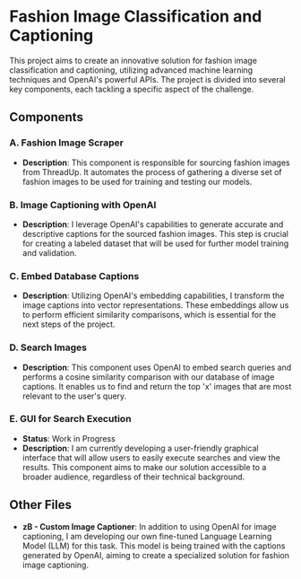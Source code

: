 # Fashion Image Classification and Captioning

This project aims to create an innovative solution for fashion image classification and captioning, utilizing advanced machine learning techniques and OpenAI's powerful APIs. The project is divided into several key components, each tackling a specific aspect of the challenge.

## Components

### A. Fashion Image Scraper

- **Description**: This component is responsible for sourcing fashion images from ThreadUp. It automates the process of gathering a diverse set of fashion images to be used for training and testing our models.

### B. Image Captioning with OpenAI

- **Description**: I leverage OpenAI's capabilities to generate accurate and descriptive captions for the sourced fashion images. This step is crucial for creating a labeled dataset that will be used for further model training and validation.

### C. Embed Database Captions

- **Description**: Utilizing OpenAI's embedding capabilities, I transform the image captions into vector representations. These embeddings allow us to perform efficient similarity comparisons, which is essential for the next steps of the project.

### D. Search Images

- **Description**: This component uses OpenAI to embed search queries and performs a cosine similarity comparison with our database of image captions. It enables us to find and return the top 'x' images that are most relevant to the user's query.

### E. GUI for Search Execution

- **Status**: Work in Progress  
- **Description**: I am currently developing a user-friendly graphical interface that will allow users to easily execute searches and view the results. This component aims to make our solution accessible to a broader audience, regardless of their technical background.

## Other Files

- **zB - Custom Image Captioner**: In addition to using OpenAI for image captioning, I am developing our own fine-tuned Language Learning Model (LLM) for this task. This model is being trained with the captions generated by OpenAI, aiming to create a specialized solution for fashion image captioning.



